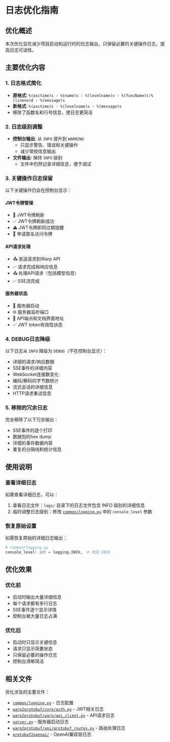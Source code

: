 # 日志优化指南

## 优化概述

本次优化旨在减少项目启动和运行时的日志输出，只保留必要的关键操作日志，提高日志可读性。

## 主要优化内容

### 1. 日志格式简化
- **原格式**: `%(asctime)s - %(name)s - %(levelname)s - %(funcName)s:%(lineno)d - %(message)s`
- **新格式**: `%(asctime)s - %(levelname)s - %(message)s`
- 移除了函数名和行号信息，使日志更简洁

### 2. 日志级别调整
- **控制台输出**: 从 `INFO` 提升到 `WARNING`
  - 只显示警告、错误和关键操作
  - 减少常规信息输出
- **文件输出**: 保持 `INFO` 级别
  - 文件中仍然记录详细信息，便于调试

### 3. 关键操作日志保留

以下关键操作仍会在控制台显示：

#### JWT令牌管理
- 🔄 JWT令牌刷新
- ✅ JWT令牌刷新成功
- ⚠️ JWT令牌即将过期提醒
- 🔑 申请匿名访问令牌

#### API请求处理
- 📤 发送请求到Warp API
- ✅ 请求完成和响应信息
- 📤 处理API请求（包括模型信息）
- ✅ SSE流完成

#### 服务器状态
- 🚀 服务器启动
- 🌐 服务器监听端口
- 📍 API端点和文档界面地址
- ✅ JWT token有效性状态

### 4. DEBUG日志降级

以下日志从 `INFO` 降级为 `DEBUG`（不在控制台显示）：

- 详细的请求/响应数据
- SSE事件的详细内容
- WebSocket连接数变化
- 编码/解码的字节数统计
- 流式会话的详细信息
- HTTP请求重试信息

### 5. 移除的冗余日志

完全移除了以下冗余输出：
- SSE事件的逐个打印
- 数据包的hex dump
- 详细的事件数据内容
- 重复的分隔线和统计信息

## 使用说明

### 查看详细日志
如需查看详细日志，可以：
1. 查看日志文件：`logs/` 目录下的日志文件包含 INFO 级别的详细信息
2. 临时调整日志级别：修改 [`common/logging.py`](../common/logging.py:25) 中的 `console_level` 参数

### 恢复原始设置
如需恢复原始的详细日志输出：
```python
# common/logging.py
console_level: int = logging.INFO,  # 改回 INFO
```

## 优化效果

### 优化前
- 启动时输出大量详细信息
- 每个请求都有多行日志
- SSE事件逐个显示详情
- 控制台被大量日志占满

### 优化后
- 启动时只显示关键信息
- 请求只显示简要状态
- 只保留必要的操作日志
- 控制台清晰简洁

## 相关文件

优化涉及的主要文件：
- [`common/logging.py`](../common/logging.py) - 日志配置
- [`warp2protobuf/core/auth.py`](../warp2protobuf/core/auth.py) - JWT相关日志
- [`warp2protobuf/warp/api_client.py`](../warp2protobuf/warp/api_client.py) - API请求日志
- [`server.py`](../server.py) - 服务器启动日志
- [`warp2protobuf/api/protobuf_routes.py`](../warp2protobuf/api/protobuf_routes.py) - 路由处理日志
- [`protobuf2openai/`](../protobuf2openai/) - OpenAI兼容层日志
